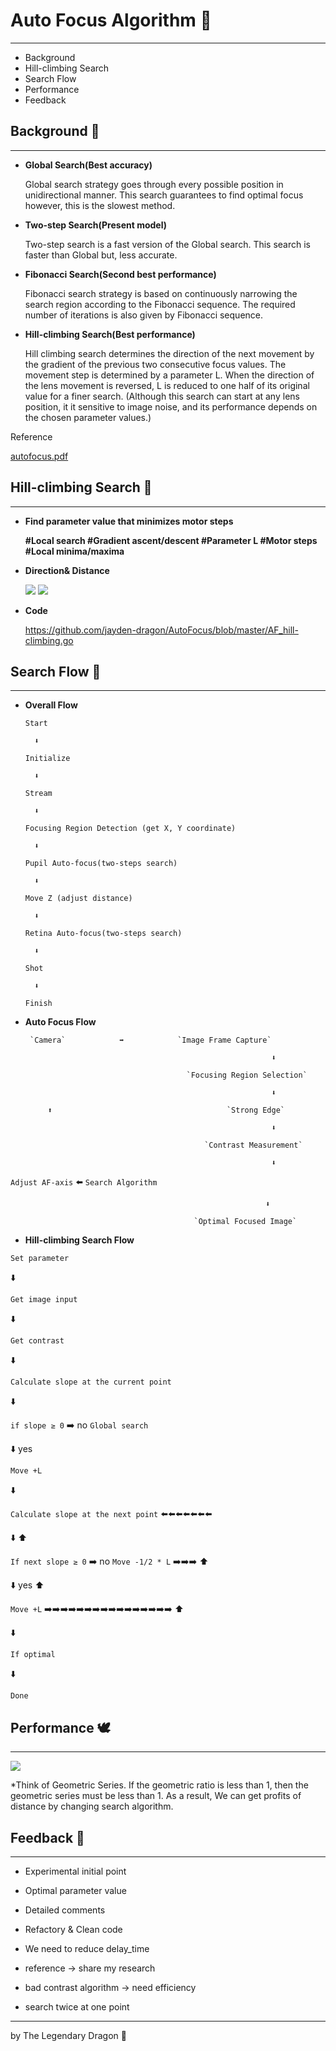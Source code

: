 # Auto Focus Algorithm 🦄

---
 
- Background
- Hill-climbing Search
- Search Flow
- Performance
- Feedback

## Background 🐘

---

- **Global Search(Best accuracy)**

    Global search strategy goes through every possible position in unidirectional manner. This search guarantees to find optimal focus however, this is the slowest method.

- **Two-step Search(Present model)**

    Two-step search is a fast version of the Global search. This search is faster than Global but, less accurate.

- **Fibonacci Search(Second best performance)**

    Fibonacci search strategy is based on continuously narrowing the search region according to the Fibonacci sequence. The required number of iterations is also given by Fibonacci sequence.

- **Hill-climbing Search(Best performance)**

    Hill climbing search determines the direction of the next movement by the gradient of the previous two consecutive focus values. The movement step is determined by a parameter L. When the direction of the lens movement is reversed, L is reduced to one half of its original value for a finer search. (Although this search can start at any lens position, it it sensitive to image noise, and its performance depends on the chosen parameter values.)

Reference

[autofocus.pdf](Auto%20Focus%20Algorithm%20154b800e73214a2fac798579d3fc060f/autofocus.pdf)

## Hill-climbing Search 🐇

---

- **Find parameter value that minimizes motor steps**

    **#Local search #Gradient ascent/descent #Parameter L #Motor steps #Local minima/maxima**

- **Direction& Distance**
	
	<img src="./direction_distance.png">
    <img src="./contrast.png">


- **Code**

    https://github.com/jayden-dragon/AutoFocus/blob/master/AF_hill-climbing.go




## Search Flow 🦛

---

- **Overall Flow**

     `Start` 

        ⬇️

    `Initialize`

        ⬇️

    `Stream`

        ⬇️

    `Focusing Region Detection (get X, Y coordinate)`

        ⬇️

    `Pupil Auto-focus(two-steps search)`

        ⬇️

    `Move Z (adjust distance)`

        ⬇️

    `Retina Auto-focus(two-steps search)`

        ⬇️

     `Shot`  

        ⬇️

    `Finish`

- **Auto Focus Flow**

       `Camera`            ➡️            `Image Frame Capture` 

                                                             ⬇️                      

                                          `Focusing Region Selection` 

                                                             ⬇️

           ⬆️                                       `Strong Edge`

                                                             ⬇️ 

                                              `Contrast Measurement` 

                                                             ⬇️

`Adjust AF-axis`        ⬅️          `Search Algorithm`

                                                             ⬇️

                                             `Optimal Focused Image`

- **Hill-climbing Search Flow**

`Set parameter`

⬇️

`Get image input`

⬇️

`Get contrast`

⬇️

`Calculate slope at the current point`  

⬇️

`if slope ≥ 0`      ➡️  no      `Global search`

⬇️  yes

`Move +L`

⬇️

`Calculate slope at the next point`    ⬅️⬅️⬅️⬅️⬅️⬅️⬅️

⬇️                                                                                     ⬆️

`If next slope ≥ 0`   ➡️  no   `Move -1/2 * L` ➡️➡️➡️  ⬆️

⬇️  yes                                                                             ⬆️

`Move +L`   ➡️➡️➡️➡️➡️➡️➡️➡️➡️➡️➡️➡️➡️➡️➡️➡️ ⬆️

⬇️

`If optimal`

⬇️

`Done`

## Performance 🕊️

---

<img src="./table.png">


*Think of Geometric Series. If the geometric ratio is less than 1, then the geometric series must be less than 1. As a result, We can get profits of distance by changing search algorithm.

## Feedback 🦈

---

- Experimental initial point
- Optimal parameter value
- Detailed comments
- Refactory & Clean code
- We need to reduce delay_time

- reference → share my research
- bad contrast algorithm → need efficiency
- search twice at one point

---

by The Legendary Dragon 🐉